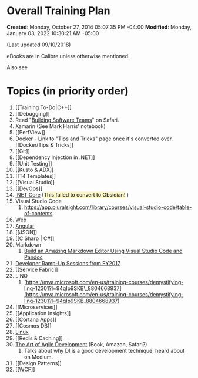 # Overall Training Plan

**Created**: Monday, October 27, 2014 05:07:35 PM -04:00
**Modified**: Monday, January 03, 2022 10:30:21 AM -05:00


(Last updated 09/10/2018)

eBooks are in Calibre unless otherwise mentioned.

Also see

# Topics (in priority order)

1. [[Training To-Do|C++]]
2. [[Debugging]]
3. Read "[Building Software Teams](https://www.safaribooksonline.com/library/view/building-software-teams/9781491951781/)" on Safari.
4. Xamarin (See Mark Harris' notebook)
5. [[PerfView]]
6. Docker - Link to "Tips and Tricks" page once it's converted over. [[Docker/Tips & Tricks]]
7. [[Git]]
8. [[Dependency Injection in .NET]]
9. [[Unit Testing]]
10. [[Kusto  &  ADX]]
11. [[T4 Templates]]
12. [[Visual Studio]]
13. [[DevOps]]
14. [.NET Core](onenote:#.NET%20Core&amp;section-id={478960D5-CA26-4CAE-B5E2-C210265B9A49}&amp;page-id={EDEE6E06-72CC-4501-8266-7B3EC8ABC88A}&amp;end&amp;base-path=https://d.docs-df.live.net/cadfae91c1651e6a/Documents/Rob&#39;s%20Programming%20Notebook/Training/Training%20Plan.one) (<mark style="background: #FFF3A3A6;">This failed to convert to Obsidian!</mark> )
15. Visual Studio Code
    1. https://app.pluralsight.com/library/courses/visual-studio-code/table-of-contents
16. [Web](onenote:#Web&amp;section-id={478960D5-CA26-4CAE-B5E2-C210265B9A49}&amp;page-id={C999267D-8842-4FE6-A0ED-3D7A3FD60B41}&amp;end&amp;base-path=https://d.docs-df.live.net/cadfae91c1651e6a/Documents/Rob&#39;s%20Programming%20Notebook/Training/Training%20Plan.one)
17. [Angular](onenote:#Angular&amp;section-id={478960D5-CA26-4CAE-B5E2-C210265B9A49}&amp;page-id={4FB015EA-C4F4-7F4A-8ACA-8A449A4803D4}&amp;end&amp;base-path=https://d.docs-df.live.net/cadfae91c1651e6a/Documents/Rob&#39;s%20Programming%20Notebook/Training/Training%20Plan.one)
18. [[JSON]]
19. [[C Sharp | C#]]
20. Markdown
    1. [Build an Amazing Markdown Editor Using Visual Studio Code and Pandoc](http://thisdavej.com/build-an-amazing-markdown-editor-using-visual-studio-code-and-pandoc/)
21. [Developer Ramp-Up Sessions from FY2017](https://www.yammer.com/microsoft.com/#/threads/show?threadId=918705231)
22. [[Service Fabric]]
23. LINQ
    1. [https://mva.microsoft.com/en-us/training-courses/demystifying-linq-12301?l=94qIp9SKB\_8804668937](https://mva.microsoft.com/en-us/training-courses/demystifying-linq-12301?l=94qIp9SKB_8804668937)
24. [[Microservices]]
25. [[Application Insights]]
26. [[Cortana Apps]]
27. [[Cosmos DB]]
28. [Linux](onenote:#Linux&amp;section-id={478960D5-CA26-4CAE-B5E2-C210265B9A49}&amp;page-id={B709341F-37CC-446F-BE48-EA361641B422}&amp;end&amp;base-path=https://d.docs.live.net/cadfae91c1651e6a/Documents/Rob&#39;s%20Programming%20Notebook/Training/Training%20Plan.one)
29. [[Redis & Caching]]
30. [The Art of Agile Development](https://smile.amazon.com/Art-Agile-Development-Pragmatic-Software/dp/0596527675?sa-no-redirect=1) (Book, Amazon, Safari?)
    1. Talks about why DI is a good development technique, heard about on Medium.
31. [[Design Patterns]]
32. [[WCF]]